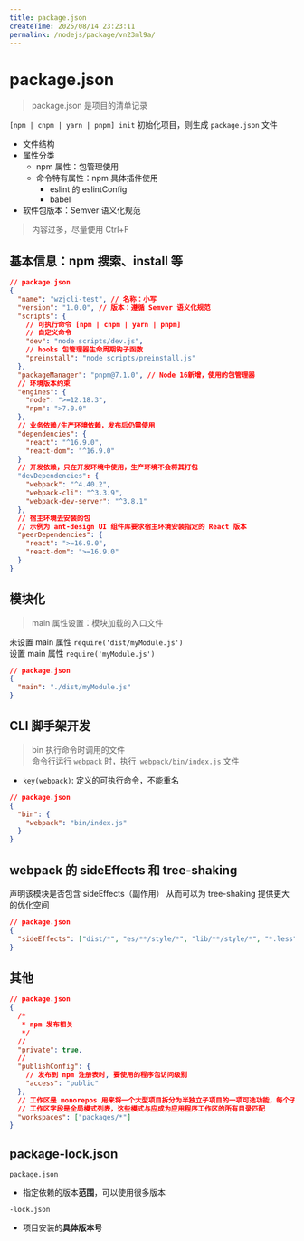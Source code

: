```yaml
---
title: package.json
createTime: 2025/08/14 23:23:11
permalink: /nodejs/package/vn23ml9a/
---
```


# package.json

> package.json 是项目的清单记录

`[npm | cnpm | yarn | pnpm] init` 初始化项目，则生成 `package.json` 文件

- 文件结构
- 属性分类
  - npm 属性：包管理使用
  - 命令特有属性：npm 具体插件使用
    - eslint 的 eslintConfig
    - babel
- 软件包版本：Semver 语义化规范

> 内容过多，尽量使用 Ctrl+F

## 基本信息：npm 搜索、install 等

```json
// package.json
{
  "name": "wzjcli-test", // 名称：小写
  "version": "1.0.0", // 版本：遵循 Semver 语义化规范
  "scripts": {
    // 可执行命令 [npm | cnpm | yarn | pnpm]
    // 自定义命令
    "dev": "node scripts/dev.js",
    // hooks 包管理器生命周期钩子函数
    "preinstall": "node scripts/preinstall.js"
  },
  "packageManager": "pnpm@7.1.0", // Node 16新增，使用的包管理器
  // 环境版本约束
  "engines": {
    "node": ">=12.18.3",
    "npm": ">7.0.0"
  },
  // 业务依赖/生产环境依赖，发布后仍需使用
  "dependencies": {
    "react": "^16.9.0",
    "react-dom": "^16.9.0"
  }
  // 开发依赖，只在开发环境中使用，生产环境不会将其打包
  "devDependencies": {
    "webpack": "^4.40.2",
    "webpack-cli": "^3.3.9",
    "webpack-dev-server": "^3.8.1"
  },
  // 宿主环境去安装的包
  // 示例为 ant-design UI 组件库要求宿主环境安装指定的 React 版本
  "peerDependencies": {
    "react": ">=16.9.0",
    "react-dom": ">=16.9.0"
  }
}
```

## 模块化

> main 属性设置：模块加载的入口文件

未设置 main 属性 `require('dist/myModule.js')`  
设置 main 属性 `require('myModule.js')`

```json
// package.json
{
  "main": "./dist/myModule.js"
}
```

## CLI 脚手架开发

> bin 执行命令时调用的文件  
> 命令行运行 `webpack` 时，执行` webpack/bin/index.js` 文件

- `key(webpack)`: 定义的可执行命令，不能重名

```json
// package.json
{
  "bin": {
    "webpack": "bin/index.js"
  }
}
```

## webpack 的 sideEffects 和 tree-shaking

声明该模块是否包含 sideEffects（副作用）
从而可以为 tree-shaking 提供更大的优化空间

```json
// package.json
{
  "sideEffects": ["dist/*", "es/**/style/*", "lib/**/style/*", "*.less"]
}
```

## 其他

```json
// package.json
{
  /*
   * npm 发布相关
   */
  //
  "private": true,
  //
  "publishConfig": {
    // 发布到 npm 注册表时, 要使用的程序包访问级别
    "access": "public"
  },
  // 工作区是 monorepos 用来将一个大型项目拆分为半独立子项目的一项可选功能，每个子项目都列出了自己的一组依赖关系。
  // 工作区字段是全局模式列表，这些模式与应成为应用程序工作区的所有目录匹配
  "workspaces": ["packages/*"]
}
```

## package-lock.json

`package.json`

- 指定依赖的版本**范围**，可以使用很多版本

`-lock.json`

- 项目安装的**具体版本号**
